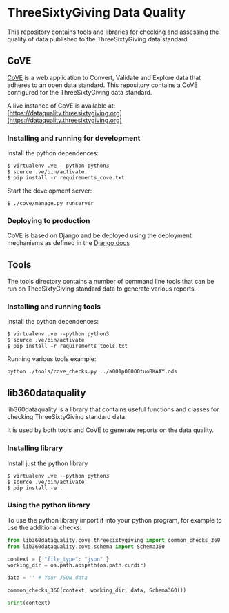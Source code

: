 # ThreeSixtyGiving Data Quality

This repository contains tools and libraries for checking and assessing the quality of data published to the ThreeSixtyGiving data standard.

## CoVE

[CoVE](https://github.com/OpenDataServices/cove) is a web application to Convert, Validate and Explore data that adheres to an open data standard. This repository contains a CoVE configured for the ThreeSixtyGiving data standard.

A live instance of CoVE is available at: [https://dataquality.threesixtygiving.org](https://dataquality.threesixtygiving.org)
### Installing and running for development

Install the python dependences:
```
$ virtualenv .ve --python python3
$ source .ve/bin/activate
$ pip install -r requirements_cove.txt
```

Start the development server:
```
$ ./cove/manage.py runserver
```

### Deploying to production

CoVE is based on Django and be deployed using the deployment mechanisms as defined in the [Django docs](https://docs.djangoproject.com/en/3.1/howto/deployment/)

## Tools

The tools directory contains a number of command line tools that can be run on TheeSixtyGiving standard data to generate various reports.

### Installing and running tools

Install the python dependences:
```
$ virtualenv .ve --python python3
$ source .ve/bin/activate
$ pip install -r requirements_tools.txt
```

Running various tools example:
```
python ./tools/cove_checks.py ../a001p00000tuoBKAAY.ods
```

## lib360dataquality

lib360dataquality is a library that contains useful functions and classes for checking ThreeSixtyGiving standard data.

It is used by both tools and CoVE to generate reports on the data quality.

### Installing library

Install just the python library

```
$ virtualenv .ve --python python3
$ source .ve/bin/activate
$ pip install -e .
```

### Using the python library

To use the python library import it into your python program, for example to use the additional checks:

```python
from lib360dataquality.cove.threesixtygiving import common_checks_360
from lib360dataquality.cove.schema import Schema360

context = { "file_type": "json" }
working_dir = os.path.abspath(os.path.curdir)

data = '' # Your JSON data

common_checks_360(context, working_dir, data, Schema360())

print(context)
```